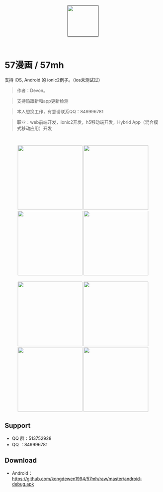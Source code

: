 <p align="center"><a href="" target="_blank"><img width="100"src="https://github.com/kongdewen1994/57mh/blob/master/resources/android/icon/drawable-xxhdpi-icon.png"></a></p>

<p align="center">
  <a href="https://github.com/kongdewen1994/57mh"><img src="https://img.shields.io/badge/APP-57mh-blue.svg" alt=""></a>
  <a href="https://github.com/kongdewen1994/57mh"><img src="https://img.shields.io/badge/QQ%20Group-513752928-red.svg" alt=""></a>
  <a href="https://github.com/kongdewen1994/57mh"><img src="https://img.shields.io/badge/Beta-1.0.0-blue.svg" alt=""></a>
  <a href="https://github.com/kongdewen1994/57mh"><img src="https://img.shields.io/badge/ionic2-3.3.0-blue.svg" alt=""></a>
  <a href="https://github.com/kongdewen1994/57mh"><img src="https://img.shields.io/badge/platforms-iOS%7CAndroid-lightgrey.svg" alt=""></a>
  <a href="https://github.com/kongdewen1994/57mh"><img src="https://img.shields.io/badge/WeChat-Devon1994-brightgreen.svg" alt=""></a>
  
</p>


# 57漫画 / 57mh


支持 iOS, Android 的 ionic2例子。（ios未测试过）
> 作者：Devon。

>支持热跟新和app更新检测

>本人想换工作，有意请联系QQ：849996781

>职业：web前端开发，ionic2开发，h5移动端开发，Hybrid App（混合模式移动应用）开发


<br/>

<p align="center">
<img width="208"src="https://github.com/kongdewen1994/57mh/blob/master/test/img/1.png">
<img width="208"src="https://github.com/kongdewen1994/57mh/blob/master/test/img/2.png">
<img width="208"src="https://github.com/kongdewen1994/57mh/blob/master/test/img/3.png">
<img width="208"src="https://github.com/kongdewen1994/57mh/blob/master/test/img/4.png">
<br/>
<br/>
<img width="208"src="https://github.com/kongdewen1994/57mh/blob/master/test/img/5.png">
<img width="208"src="https://github.com/kongdewen1994/57mh/blob/master/test/img/6.png">
<img width="208"src="https://github.com/kongdewen1994/57mh/blob/master/test/img/7.png">
<img width="208"src="https://github.com/kongdewen1994/57mh/blob/master/test/img/8.png">

</p>


## Support
- QQ 群：513752928
- QQ ：849996781

## Download
- Android：https://github.com/kongdewen1994/57mh/raw/master/android-debug.apk


